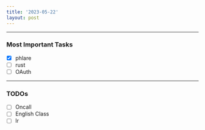 ```yaml
---
title: '2023-05-22'
layout: post
---
```


---

### Most Important Tasks

- [x] phlare
- [ ] rust
- [ ] OAuth

---

### TODOs

- [ ] Oncall
- [ ] English Class
- [ ] lr
